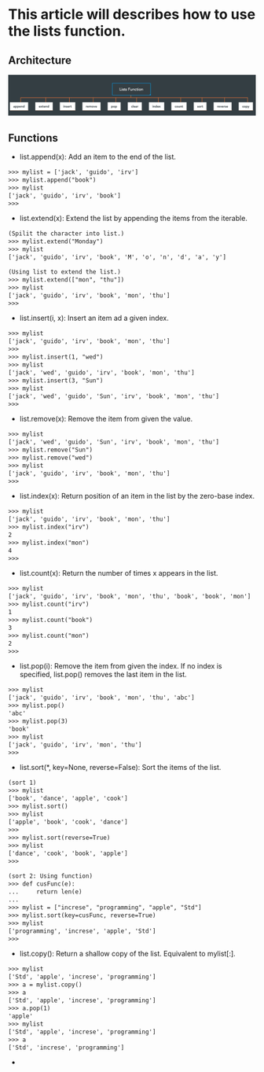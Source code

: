# This article will describes how to use the lists function.

## Architecture
![alt text](https://github.com/reumng120/Python_basic/blob/main/lists_function/lists_function.png?raw=true)

## Functions
- list.append(x): Add an item to the end of the list.
```
>>> mylist = ['jack', 'guido', 'irv']
>>> mylist.append("book")
>>> mylist
['jack', 'guido', 'irv', 'book']
>>> 
```
- list.extend(x): Extend the list by appending the items from the iterable.
```
(Spilit the character into list.)
>>> mylist.extend("Monday")
>>> mylist
['jack', 'guido', 'irv', 'book', 'M', 'o', 'n', 'd', 'a', 'y']
```
```
(Using list to extend the list.)
>>> mylist.extend(["mon", "thu"])
>>> mylist
['jack', 'guido', 'irv', 'book', 'mon', 'thu']
>>>
```
- list.insert(i, x): Insert an item ad a given index.
```
>>> mylist
['jack', 'guido', 'irv', 'book', 'mon', 'thu']
>>> 
>>> mylist.insert(1, "wed")
>>> mylist
['jack', 'wed', 'guido', 'irv', 'book', 'mon', 'thu']
>>> mylist.insert(3, "Sun")
>>> mylist
['jack', 'wed', 'guido', 'Sun', 'irv', 'book', 'mon', 'thu']
>>> 
```
- list.remove(x): Remove the item from given the value.
```
>>> mylist
['jack', 'wed', 'guido', 'Sun', 'irv', 'book', 'mon', 'thu']
>>> mylist.remove("Sun")
>>> mylist.remove("wed")
>>> mylist
['jack', 'guido', 'irv', 'book', 'mon', 'thu']
>>> 
```
- list.index(x): Return position of an item in the list by the zero-base index.
```
>>> mylist
['jack', 'guido', 'irv', 'book', 'mon', 'thu']
>>> mylist.index("irv")
2
>>> mylist.index("mon")
4
>>> 
```
- list.count(x): Return the number of times x appears in the list.
```
>>> mylist
['jack', 'guido', 'irv', 'book', 'mon', 'thu', 'book', 'book', 'mon']
>>> mylist.count("irv")
1
>>> mylist.count("book")
3
>>> mylist.count("mon")
2
>>> 
```
- list.pop(i): Remove the item from given the index. If no index is specified, list.pop() removes the last item in the list.
```
>>> mylist
['jack', 'guido', 'irv', 'book', 'mon', 'thu', 'abc']
>>> mylist.pop()
'abc'
>>> mylist.pop(3)
'book'
>>> mylist
['jack', 'guido', 'irv', 'mon', 'thu']
>>> 
```
- list.sort(*, key=None, reverse=False): Sort the items of the list.
```
(sort 1)
>>> mylist
['book', 'dance', 'apple', 'cook']
>>> mylist.sort()
>>> mylist
['apple', 'book', 'cook', 'dance']
>>> 
>>> mylist.sort(reverse=True)
>>> mylist
['dance', 'cook', 'book', 'apple']
>>> 
```
```
(sort 2: Using function)
>>> def cusFunc(e):
...     return len(e)
... 
>>> mylist = ["increse", "programming", "apple", "Std"]
>>> mylist.sort(key=cusFunc, reverse=True)
>>> mylist
['programming', 'increse', 'apple', 'Std']
>>> 
```
- list.copy(): Return a shallow copy of the list. Equivalent to mylist[:].
```
>>> mylist
['Std', 'apple', 'increse', 'programming']
>>> a = mylist.copy()
>>> a
['Std', 'apple', 'increse', 'programming']
>>> a.pop(1)
'apple'
>>> mylist
['Std', 'apple', 'increse', 'programming']
>>> a
['Std', 'increse', 'programming'] 
```
- 
